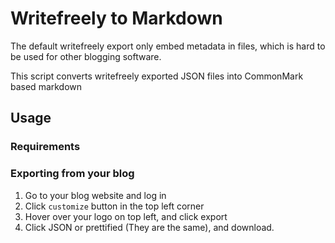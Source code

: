 # Writefreely to Markdown

The default writefreely export only embed metadata in files, which is hard to be used for other blogging software.

This script converts writefreely exported JSON files into CommonMark based markdown

## Usage

### Requirements


### Exporting from your blog

1. Go to your blog website and log in
1. Click `customize` button in the top left corner
1. Hover over your logo on top left, and click export
1. Click JSON or prettified (They are the same), and download.
